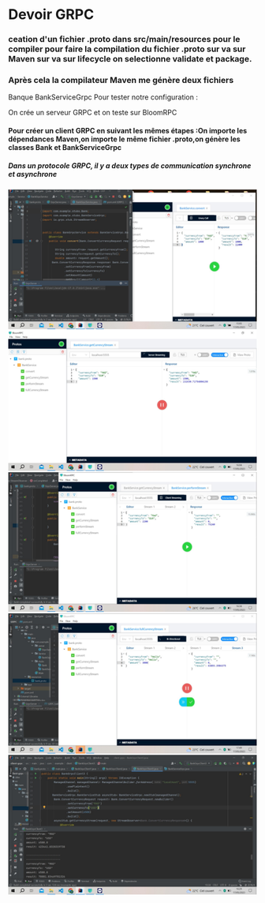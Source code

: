 <h1>Devoir GRPC</h1>
<h3> ceation d'un fichier .proto dans src/main/resources pour le compiler pour faire la compilation du fichier .proto sur va sur Maven sur va sur lifecycle on selectionne validate et package.</h3>
<h3>Après cela la compilateur Maven me génère deux fichiers</h3>
Banque
BankServiceGrpc
Pour tester notre configuration :

On crée un serveur GRPC et on teste sur  BloomRPC
<h4>Pour créer un client GRPC en suivant les mêmes étapes :On importe les dépendances Maven,on importe le même fichier .proto,on génère les classes Bank et BankServiceGrpc</h4>
<h5>Dans un protocole GRPC, il y a deux types de communication synchrone et asynchrone</h5>
<img src="img/1.jpg">
<img src="img/2.jpg">
<img src="img/3.png">
<img src="img/4.png">
<img src="img/5.jpg">